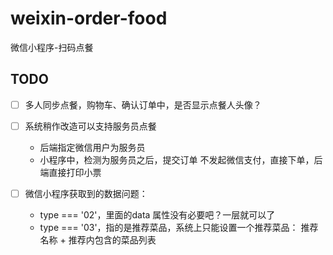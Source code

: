 # weixin-order-food
微信小程序-扫码点餐

## TODO
- [ ] 多人同步点餐，购物车、确认订单中，是否显示点餐人头像？
- [ ] 系统稍作改造可以支持服务员点餐
    - 后端指定微信用户为服务员
    - 小程序中，检测为服务员之后，提交订单 不发起微信支付，直接下单，后端直接打印小票


- [ ] 微信小程序获取到的数据问题：
    - type === '02'，里面的data 属性没有必要吧？一层就可以了
    - type === '03'，指的是推荐菜品，系统上只能设置一个推荐菜品： 推荐名称 + 推荐内包含的菜品列表